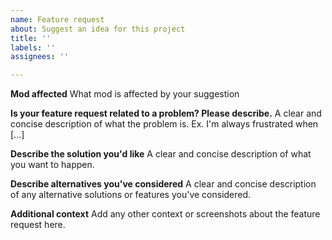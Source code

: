 ```yaml
---
name: Feature request
about: Suggest an idea for this project
title: ''
labels: ''
assignees: ''

---
```


**Mod affected**
What mod is affected by your suggestion

**Is your feature request related to a problem? Please describe.**
A clear and concise description of what the problem is. Ex. I'm always frustrated when [...]

**Describe the solution you'd like**
A clear and concise description of what you want to happen.

**Describe alternatives you've considered**
A clear and concise description of any alternative solutions or features you've considered.

**Additional context**
Add any other context or screenshots about the feature request here.
